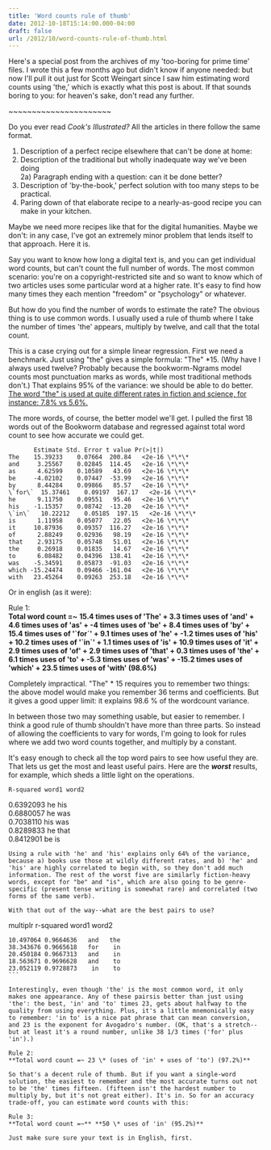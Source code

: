 ```yaml
---
title: 'Word counts rule of thumb'
date: 2012-10-18T15:14:00.000-04:00
draft: false
url: /2012/10/word-counts-rule-of-thumb.html
---
```


Here's a special post from the archives of my 'too-boring for prime time' files. I wrote this a few months ago but didn't know if anyone needed: but now I'll pull it out just for Scott Weingart since I saw him estimating word counts using 'the,' which is exactly what this post is about. If that sounds boring to you: for heaven's sake, don't read any further.  
  
  
  
\~~~~~~~~~~~~~~~~~~~~~~  
  
Do you ever read _Cook's Illustrated?_ All the articles in there follow the same format.  
  
1) Description of a perfect recipe elsewhere that can't be done at home:  
2) Description of the traditional but wholly inadequate way we've been doing  
2a) Paragraph ending with a question: can it be done better?  
3) Description of 'by-the-book,' perfect solution with too many steps to be practical.  
4) Paring down of that elaborate recipe to a nearly-as-good recipe you can make in your kitchen.  
  
Maybe we need more recipes like that for the digital humanities. Maybe we don't: in any case, I've got an extremely minor problem that lends itself to that approach. Here it is.  
  
Say you want to know how long a digital text is, and you can get individual word counts, but can't count the full number of words. The most common scenario: you're on a copyright-restricted site and so want to know which of two articles uses some particular word at a higher rate. It's easy to find how many times they each mention "freedom" or "psychology" or whatever.  
  
But how do you find the number of words to estimate the rate? The obvious thing is to use common words. I usually used a rule of thumb where I take the number of times 'the' appears, multiply by twelve, and call that the total count.  
  
This is a case crying out for a simple linear regression. First we need a benchmark. Just using "the" gives a simple formula: "The" \*15. (Why have I always used twelve? Probably because the bookworm-Ngrams model counts most punctuation marks as words, while most traditional methods don't.) That explains 95% of the variance: we should be able to do better. [The word "the" is used at quite different rates in fiction and science, for instance: 7.8% vs 5.6%.](http://bookworm.culturomics.org/#?%7B%22counttype%22%3A%22Occurrences_per_Million_Words%22%2C%22search_limits%22%3A%5B%7B%22word%22%3A%5B%22the%22%5D%2C%22lc0%22%3A%5B%22P%22%5D%2C%22aLanguage%22%3A%5B%22eng%22%5D%7D%2C%7B%22word%22%3A%5B%22the%22%5D%2C%22lc0%22%3A%5B%22Q%22%5D%2C%22aLanguage%22%3A%5B%22eng%22%5D%7D%5D%7D)  
  
The more words, of course, the better model we'll get. I pulled the first 18 words out of the Bookworm database and regressed against total word count to see how accurate we could get.  
  
```
       Estimate Std. Error t value Pr(>|t|)      
The    15.39233    0.07664  200.84   <2e-16 \*\*\*  
and     3.25567    0.02845  114.45   <2e-16 \*\*\*  
as      4.62599    0.10589   43.69   <2e-16 \*\*\*  
be     -4.02102    0.07447  -53.99   <2e-16 \*\*\*  
by      8.44284    0.09866   85.57   <2e-16 \*\*\*  
\`for\`  15.37461    0.09197  167.17   <2e-16 \*\*\*  
he      9.11750    0.09551   95.46   <2e-16 \*\*\*  
his    -1.15357    0.08742  -13.20   <2e-16 \*\*\*  
\`in\`   10.22212    0.05185  197.15   <2e-16 \*\*\*  
is      1.11958    0.05077   22.05   <2e-16 \*\*\*  
it     10.87936    0.09357  116.27   <2e-16 \*\*\*  
of      2.88249    0.02936   98.19   <2e-16 \*\*\*  
that    2.93175    0.05748   51.01   <2e-16 \*\*\*  
the     0.26918    0.01835   14.67   <2e-16 \*\*\*  
to      6.08482    0.04396  138.41   <2e-16 \*\*\*  
was    -5.34591    0.05873  -91.03   <2e-16 \*\*\*  
which -15.24474    0.09466 -161.04   <2e-16 \*\*\*  
with   23.45264    0.09263  253.18   <2e-16 \*\*\*
```  
Or in english (as it were):  
  
Rule 1:  
**Total word count =~** **15.4 times uses of 'The' + 3.3 times uses of 'and' + 4.6 times uses of 'as' + -4 times uses of 'be' + 8.4 times uses of 'by' + 15.4 times uses of '\`for\`' + 9.1 times uses of 'he' + -1.2 times uses of 'his' + 10.2 times uses of '\`in\`' + 1.1 times uses of 'is' + 10.9 times uses of 'it' + 2.9 times uses of 'of' + 2.9 times uses of 'that' + 0.3 times uses of 'the' + 6.1 times uses of 'to' + -5.3 times uses of 'was' + -15.2 times uses of 'which' + 23.5 times uses of 'with' (98.6%)**  
  
Completely impractical. "The" \* 15 requires you to remember two things:  the above model would make you remember 36 terms and coefficients. But it gives a good upper limit: it explains 98.6 % of the wordcount variance.  
  
In between those two may something usable, but easier to remember. I think a good rule of thumb shouldn't have more than three parts. So instead of allowing the coefficients to vary for words, I'm going to look for rules where we add two word counts together, and multiply by a constant.  
  
It's easy enough to check all the top word pairs to see how useful they are. That lets us get the most and least useful pairs. Here are the _**worst**_ results, for example, which sheds a little light on the operations.  
  
```
R-squared word1 word2
``````
0.6392093    he   his  
0.6880057    he   was  
0.7038110   his   was  
0.8289833    he  that  
0.8412901    be    is
```  
Using a rule with 'he' and 'his' explains only 64% of the variance, because a) books use those at wildly different rates, and b) 'he' and 'his' are highly correlated to begin with, so they don't add much information. The rest of the worst five are similarly fiction-heavy words, except for "be" and "is", which are also going to be genre-specific (present tense writing is somewhat rare) and correlated (two forms of the same verb).  
  
With that out of the way--what are the best pairs to use?  

```
multiplr  r-squared word1 word2
``````
10.497064 0.9664636   and   the  
38.343676 0.9665618   for    in  
20.450184 0.9667313   and    in  
18.563671 0.9696628   and    to  
23.052119 0.9728873    in    to
```

Interestingly, even though 'the' is the most common word, it only makes one appearance. Any of these pairsis better than just using 'the': the best, 'in' and 'to' times 23, gets about halfway to the quality from using everything. Plus, it's a little mnemonically easy to remember: 'in to' is a nice pat phrase that can mean conversion, and 23 is the exponent for Avogadro's number. (OK, that's a stretch--but at least it's a round number, unlike 38 1/3 times ('for' plus 'in').)  
  
Rule 2:  
**Total word count =~ 23 \* (uses of 'in' + uses of 'to') (97.2%)**  
  
So that's a decent rule of thumb. But if you want a single-word solution, the easiest to remember and the most accurate turns out not to be 'the' times fifteen. (fifteen isn't the hardest number to multiply by, but it's not great either). It's in. So for an accuracy trade-off, you can estimate word counts with this:  
  
Rule 3:  
**Total word count =~** **50 \* uses of 'in' (95.2%)**  
  
Just make sure sure your text is in English, first.